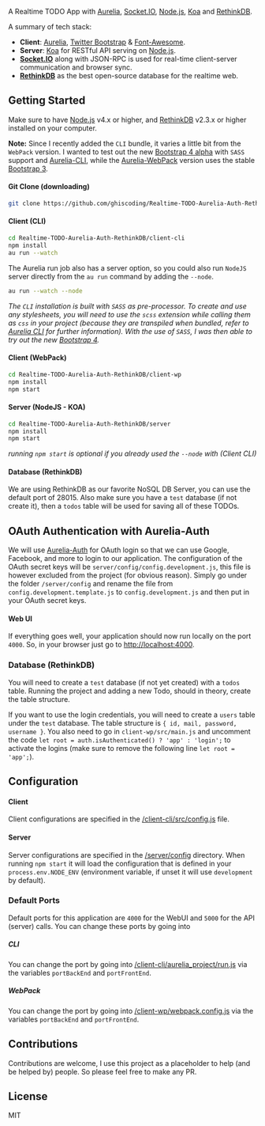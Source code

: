 A Realtime TODO App with [Aurelia](http://aurelia.io), [Socket.IO](http://socket.io/), [Node.js](http://www.nodejs.org/), [Koa](http://koajs.com/) and [RethinkDB](https://www.rethinkdb.com/).

A summary of tech stack:
* **Client**: [Aurelia](http://aurelia.io/), [Twitter Bootstrap](http://getbootstrap.com/) & [Font-Awesome](http://fontawesome.io/).
* **Server**: [Koa](http://koajs.com/) for RESTful API serving on [Node.js](https://nodejs.org/).
* **[Socket.IO](http://socket.io/)** along with JSON-RPC is used for real-time client-server communication and browser sync.
* **[RethinkDB](https://rethinkdb.com/)** as the best open-source database for the realtime web.

## Getting Started
Make sure to have [Node.js](https://nodejs.org/) v4.x or higher, and [RethinkDB](https://rethinkdb.com/) v2.3.x or higher installed on your computer.

**Note:** Since I recently added the `CLI` bundle, it varies a little bit from the `WebPack` version. I wanted to test out the new [Bootstrap 4 alpha](http://v4-alpha.getbootstrap.com/) with `SASS` support and [Aurelia-CLI](https://github.com/aurelia/cli), while the [Aurelia-WebPack](https://github.com/aurelia/skeleton-navigation) version uses the stable [Bootstrap 3](http://getbootstrap.com/).

#### Git Clone (downloading)
```bash
git clone https://github.com/ghiscoding/Realtime-TODO-Aurelia-Auth-RethinkDB
```

#### Client (CLI)
```bash
cd Realtime-TODO-Aurelia-Auth-RethinkDB/client-cli
npm install
au run --watch
```

The Aurelia run job also has a server option, so you could also run `NodeJS` server directly from the `au run` command by adding the `--node`. 
```bash
au run --watch --node
``` 
_The `CLI` installation is built with `SASS` as pre-processor. To create and use any stylesheets, you will need to use the `scss` extension while calling them as `css` in your project (because they are transpiled when bundled, refer to [Aurelia CLI](http://aurelia.io/hub.html#/doc/article/aurelia/framework/latest/the-aurelia-cli) for further information).
With the use of `SASS`, I was then able to try out the new [Bootstrap 4](http://v4-alpha.getbootstrap.com/)._

#### Client (WebPack)
```bash
cd Realtime-TODO-Aurelia-Auth-RethinkDB/client-wp
npm install
npm start
```

#### Server (NodeJS - KOA)
```bash
cd Realtime-TODO-Aurelia-Auth-RethinkDB/server
npm install
npm start
```

_running `npm start` is optional if you already used the `--node` with (Client CLI)_

#### Database (RethinkDB)
We are using RethinkDB as our favorite NoSQL DB Server, you can use the default port of 28015.
Also make sure you have a `test` database (if not create it), then a `todos` table will be used for saving all of these TODOs.

## OAuth Authentication with Aurelia-Auth
We will use [Aurelia-Auth](https://github.com/paulvanbladel/aurelia-auth) for OAuth login so that we can use Google, Facebook, and more to login to our application. The configuration of the OAuth secret keys will be `server/config/config.development.js`, this file is however excluded from the project (for obvious reason). Simply go under the folder `/server/config` and rename the file from `config.development.template.js` to `config.development.js` and then put in your OAuth secret keys.

#### Web UI
If everything goes well, your application should now run locally on the port `4000`. So, in your browser just go to [http://localhost:4000](http://localhost:4000).

### Database (RethinkDB)
You will need to create a `test` database (if not yet created) with a `todos` table. Running the project and adding a new Todo, should in theory, create the table structure.

If you want to use the login credentials, you will need to create a `users` table under the `test` database. The table structure is `{ id, mail, password, username }`. You also need to go in `client-wp/src/main.js` and uncomment the code `let root = auth.isAuthenticated() ? 'app' : 'login';` to activate the logins (make sure to remove the following line `let root = 'app';`).

## Configuration
#### Client
Client configurations are specified in the [/client-cli/src/config.js](https://github.com/ghiscoding/Realtime-TODO-Aurelia-Auth-RethinkDB/blob/master/client-cli/src/config.js) file.

#### Server
Server configurations are specified in the [/server/config](https://github.com/ghiscoding/Realtime-TODO-Aurelia-Auth-RethinkDB/blob/master/server/config/) directory. When running `npm start` it will load the configuration that is defined in your `process.env.NODE_ENV` (environment variable, if unset it will use `development` by default).

### Default Ports
Default ports for this application are `4000` for the WebUI and `5000` for the API (server) calls.
You can change these ports by going into
##### CLI
You can change the port by going into [/client-cli/aurelia_project/run.js](https://github.com/ghiscoding/Realtime-TODO-Aurelia-Auth-RethinkDB/blob/master/client-cli/aurelia_project/run.js) via the variables `portBackEnd` and `portFrontEnd`.
##### WebPack
You can change the port by going into [/client-wp/webpack.config.js](https://github.com/ghiscoding/Realtime-TODO-Aurelia-Auth-RethinkDB/blob/master/client-wp/webpack.config.js) via the variables `portBackEnd` and `portFrontEnd`. 

## Contributions
Contributions are welcome, I use this project as a placeholder to help (and be helped by) people. So please feel free to make any PR.

## License
MIT
